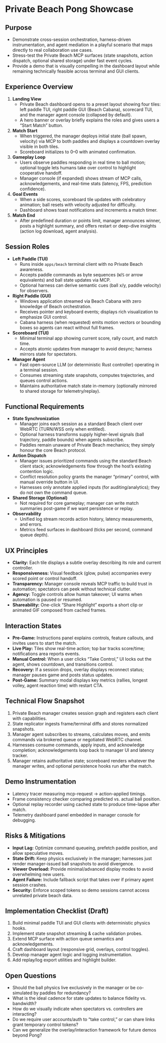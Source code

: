 # Private Beach Pong Showcase

## Purpose
- Demonstrate cross-session orchestration, harness-driven instrumentation, and agent mediation in a playful scenario that maps directly to real collaboration use cases.
- Stress-test the Private Beach MCP surfaces (state snapshots, action dispatch, optional shared storage) under fast event cycles.
- Provide a demo that is visually compelling in the dashboard layout while remaining technically feasible across terminal and GUI clients.

## Experience Overview
1. **Landing View**
   - Private Beach dashboard opens to a preset layout showing four tiles: left paddle TUI, right paddle GUI (Beach Cabana), scorecard TUI, and the manager agent console (collapsed by default).
   - A hero banner or overlay briefly explains the roles and gives users a “Start Match” button.
2. **Match Start**
   - When triggered, the manager deploys initial state (ball spawn, velocity) via MCP to both paddles and displays a countdown overlay visible in both tiles.
   - Scoreboard initializes to 0–0 with animated confirmation.
3. **Gameplay Loop**
   - Users observe paddles responding in real time to ball motion; optional toggle lets humans take over control to highlight cooperative handoff.
   - Manager console (if expanded) shows stream of MCP calls, acknowledgements, and real-time stats (latency, FPS, prediction confidence).
4. **Goal Events**
   - When a side scores, scoreboard tile updates with celebratory animation; ball resets with velocity adjusted for difficulty.
   - Dashboard shows toast notifications and increments a match timer.
5. **Match End**
   - After predefined duration or points limit, manager announces winner, posts a highlight summary, and offers restart or deep-dive insights (action log download, agent analysis).

## Session Roles
- **Left Paddle (TUI)**
  - Runs inside `apps/beach` terminal client with no Private Beach awareness.
  - Accepts paddle commands as byte sequences (`W`/`S` or arrow equivalents) and ball state updates via MCP.
  - Optional harness can derive semantic cues (ball x/y, paddle velocity) for observers.
- **Right Paddle (GUI)**
  - Windows application streamed via Beach Cabana with zero knowledge of Beach orchestration.
  - Receives pointer and keyboard events; displays rich visualization to emphasize GUI control.
  - Cabana harness (when requested) emits motion vectors or bounding boxes so agents can react without full frames.
- **Scoreboard (TUI)**
  - Minimal terminal app showing current score, rally count, and match time.
  - Accepts atomic updates from manager to avoid desync; harness mirrors state for spectators.
- **Manager Agent**
  - Fast open-source LLM (or deterministic Rust controller) operating in a terminal session.
  - Consumes streaming state snapshots, computes trajectories, and queues control actions.
  - Maintains authoritative match state in-memory (optionally mirrored to shared storage for telemetry/replay).

## Functional Requirements
- **State Synchronization**
  - Manager joins each session as a standard Beach client over WebRTC (TURN/WSS only when entitled).
  - Optional harness transforms supply higher-level signals (ball trajectory, paddle bounds) when agents subscribe.
  - Paddles remain unaware of Private Beach mechanics; they simply honour the core Beach protocol.
- **Action Dispatch**
  - Manager issues prioritized commands using the standard Beach client stack; acknowledgements flow through the host’s existing contention logic.
  - Conflict resolution policy grants the manager “primary” control, with manual override button in UI.
  - Harnesses only annotate applied inputs (for auditing/analytics); they do not own the command queue.
- **Shared Storage (Optional)**
  - Not required for core gameplay; manager can write match summaries post-game if we want persistence or replay.
- **Observability**
  - Unified log stream records action history, latency measurements, and errors.
  - Metrics feed surfaces in dashboard (ticks per second, command queue depth).

## UX Principles
- **Clarity:** Each tile displays a subtle overlay describing its role and current controller.
- **Responsiveness:** Visual feedback (glow, pulse) accompanies every scored point or control handoff.
- **Transparency:** Manager console reveals MCP traffic to build trust in automation; spectators can peek without technical clutter.
- **Agency:** Toggle controls allow human takeover; UI warns when automation is paused or resumed.
- **Shareability:** One-click “Share Highlight” exports a short clip or animated GIF composed from cached frames.

## Interaction States
- **Pre-Game:** Instructions panel explains controls, feature callouts, and invites users to start the match.
- **Live Play:** Tiles show real-time action; top bar tracks score/time; notifications area reports events.
- **Manual Control:** When a user clicks “Take Control,” UI locks out the agent, shows countdown, and transitions control.
- **Recovery:** If a session drops, overlay displays reconnect status; manager pauses game and posts status updates.
- **Post-Game:** Summary modal displays key metrics (rallies, longest volley, agent reaction time) with restart CTA.

## Technical Flow Snapshot
1. Private Beach manager creates session graph and registers each client with capabilities.
2. State replicator ingests frame/terminal diffs and stores normalized snapshots.
3. Manager agent subscribes to streams, calculates moves, and emits commands via brokered queue or negotiated WebRTC channel.
4. Harnesses consume commands, apply inputs, and acknowledge completion; acknowledgements loop back to manager UI and latency tracker.
5. Manager retains authoritative state; scoreboard renders whatever the manager writes, and optional persistence hooks run after the match.

## Demo Instrumentation
- Latency tracer measuring mcp-request → action-applied timings.
- Frame consistency checker comparing predicted vs. actual ball position.
- Optional replay recorder using cached state to produce time-lapse after match.
- Telemetry dashboard panel embedded in manager console for debugging.

## Risks & Mitigations
- **Input Lag:** Optimize command queueing, prefetch paddle position, and allow speculative moves.
- **State Drift:** Keep physics exclusively in the manager; harnesses just render manager-issued ball snapshots to avoid divergence.
- **Viewer Overload:** Provide minimal/advanced display modes to avoid overwhelming new users.
- **Agent Failure:** Include fallback script that takes over if primary agent session crashes.
- **Security:** Enforce scoped tokens so demo sessions cannot access unrelated private beach data.

## Implementation Checklist (Draft)
1. Build minimal paddle TUI and GUI clients with deterministic physics hooks.
2. Implement state snapshot streaming & cache validation probes.
3. Extend MCP surface with action queue semantics and acknowledgements.
4. Craft dashboard layout (responsive grid, overlays, control toggles).
5. Develop manager agent logic and logging instrumentation.
6. Add replay/log export utilities and highlight builder.

## Open Questions
- Should the ball physics live exclusively in the manager or be co-simulated by paddles for redundancy?
- What is the ideal cadence for state updates to balance fidelity vs. bandwidth?
- How do we visually indicate when spectators vs. controllers are interacting?
- Do we require user accounts/auth to “take control,” or can share links grant temporary control tokens?
- Can we generalize the overlay/interaction framework for future demos beyond Pong?
